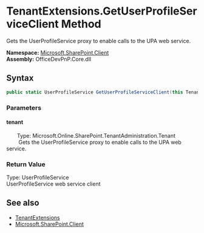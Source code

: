 # TenantExtensions.GetUserProfileServiceClient Method  
 Gets the UserProfileService proxy to enable calls to the UPA web service.   

**Namespace:** [Microsoft.SharePoint.Client](Microsoft.SharePoint.Client.md)  
**Assembly:** OfficeDevPnP.Core.dll  
## Syntax
```C#
public static UserProfileService GetUserProfileServiceClient(this Tenant tenant)
```
### Parameters
#### tenant  
&emsp;&emsp;Type: Microsoft.Online.SharePoint.TenantAdministration.Tenant  
&emsp;&emsp; Gets the UserProfileService proxy to enable calls to the UPA web service.   

  

### Return Value
Type: UserProfileService  
UserProfileService web service client  


## See also
- [TenantExtensions](Microsoft.SharePoint.Client.TenantExtensions.md) 
- [Microsoft.SharePoint.Client](Microsoft.SharePoint.Client.md) 
